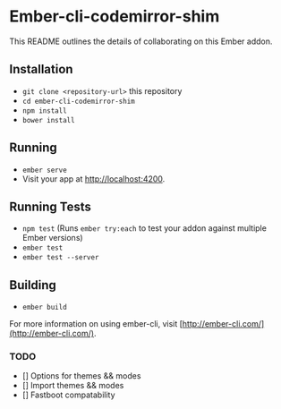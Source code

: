 # Ember-cli-codemirror-shim

This README outlines the details of collaborating on this Ember addon.

## Installation

* `git clone <repository-url>` this repository
* `cd ember-cli-codemirror-shim`
* `npm install`
* `bower install`

## Running

* `ember serve`
* Visit your app at [http://localhost:4200](http://localhost:4200).

## Running Tests

* `npm test` (Runs `ember try:each` to test your addon against multiple Ember versions)
* `ember test`
* `ember test --server`

## Building

* `ember build`

For more information on using ember-cli, visit [http://ember-cli.com/](http://ember-cli.com/).


### TODO

- [] Options for themes && modes
- [] Import themes && modes
- [] Fastboot compatability
